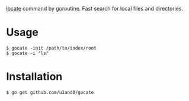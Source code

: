 [locate](https://en.wikipedia.org/wiki/Locate_(Unix)) command by goroutine.
Fast search for local files and directories.

# Usage

```
$ gocate -init /path/to/index/root
$ gocate -i "ls"
```

# Installation

```
$ go get github.com/u1and0/gocate
```

